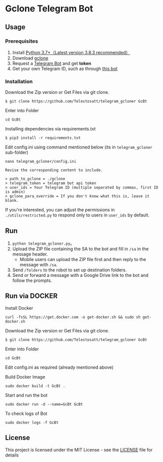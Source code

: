 
# Gclone Telegram Bot

## Usage

### Prerequisites

1. Install [Python 3.7+（Latest version 3.8.3 recommended）](https://www.python.org/downloads/)
2. Download [gclone](https://github.com/donwa/gclone/releases)
3. Request a [Telegram Bot](https://core.telegram.org/bots#6-botfather) and get **token**
4. Get your own Telegram ID, such as through [this bot](https://t.me/userinfobot)

### Installation

Download the Zip version 
or 
Get Files via git clone.
```
$ git clone https://github.com/Telestosatt/telegram_gcloner GcBt
```
Enter into Folder
```
cd GcBt
```
Installing dependencies via requirements.txt
```
$ pip3 install -r requirements.txt
```
Edit config.ini using command mentioned below (its in `telegram_gcloner` sub-folder)
```
nano telegram_gcloner/config.ini
```
```
Revise the corresponding content to include.

> path_to_gclone = ./gclone
> telegram_token = telegram bot api token
> user_ids = Your Telegram ID (multiple separated by commas, first ID is admin)
> gclone_para_override = If you don't know what this is, leave it blank.
```

If you're interested, you can adjust the permissions in `./utils/restricted.py` to respond only to users in `user_ids` by default.

## Run

1. `python telegram_gcloner.py`。
2. Upload the ZIP file containing the SA to the bot and fill in `/sa` in the message header.
   - Mobile users can upload the ZIP file first and then reply to the message with `/sa`.
3. Send `/folders` to the robot to set up destination folders.
4. Send or forward a message with a Google Drive link to the bot and follow the prompts.

## Run via DOCKER
Install Docker
```
curl -fsSL https://get.docker.com -o get-docker.sh && sudo sh get-docker.sh
```
Download the Zip version 
or 
Get Files via git clone.
```
$ git clone https://github.com/Telestosatt/telegram_gcloner GcBt
```
Enter into Folder
```
cd GcBt
```
Edit config.ini as required (already mentioned above)

Build Docker Image
```
sudo docker build -t GcBt .
```
Start and run the bot
```
sudo docker run -d --name=GcBt GcBt
```
To check logs of Bot
```
sudo docker logs -f GcBt
```

## License

This project is licensed under the MIT License - see the [LICENSE](LICENSE) file for details

